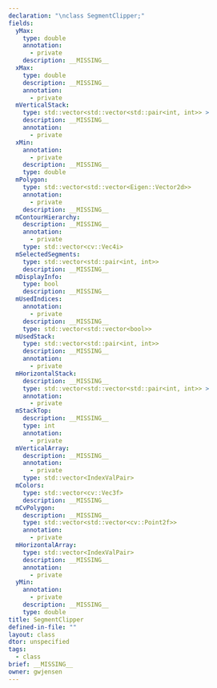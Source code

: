 ```yaml
---
declaration: "\nclass SegmentClipper;"
fields:
  yMax:
    type: double
    annotation:
      - private
    description: __MISSING__
  xMax:
    type: double
    description: __MISSING__
    annotation:
      - private
  mVerticalStack:
    type: std::vector<std::vector<std::pair<int, int>> >
    description: __MISSING__
    annotation:
      - private
  xMin:
    annotation:
      - private
    description: __MISSING__
    type: double
  mPolygon:
    type: std::vector<std::vector<Eigen::Vector2d>>
    annotation:
      - private
    description: __MISSING__
  mContourHierarchy:
    description: __MISSING__
    annotation:
      - private
    type: std::vector<cv::Vec4i>
  mSelectedSegments:
    type: std::vector<std::pair<int, int>>
    description: __MISSING__
  mDisplayInfo:
    type: bool
    description: __MISSING__
  mUsedIndices:
    annotation:
      - private
    description: __MISSING__
    type: std::vector<std::vector<bool>>
  mUsedStack:
    type: std::vector<std::pair<int, int>>
    description: __MISSING__
    annotation:
      - private
  mHorizontalStack:
    description: __MISSING__
    type: std::vector<std::vector<std::pair<int, int>> >
    annotation:
      - private
  mStackTop:
    description: __MISSING__
    type: int
    annotation:
      - private
  mVerticalArray:
    description: __MISSING__
    annotation:
      - private
    type: std::vector<IndexValPair>
  mColors:
    type: std::vector<cv::Vec3f>
    description: __MISSING__
  mCvPolygon:
    description: __MISSING__
    type: std::vector<std::vector<cv::Point2f>>
    annotation:
      - private
  mHorizontalArray:
    type: std::vector<IndexValPair>
    description: __MISSING__
    annotation:
      - private
  yMin:
    annotation:
      - private
    description: __MISSING__
    type: double
title: SegmentClipper
defined-in-file: ""
layout: class
dtor: unspecified
tags:
  - class
brief: __MISSING__
owner: gwjensen
---
```


